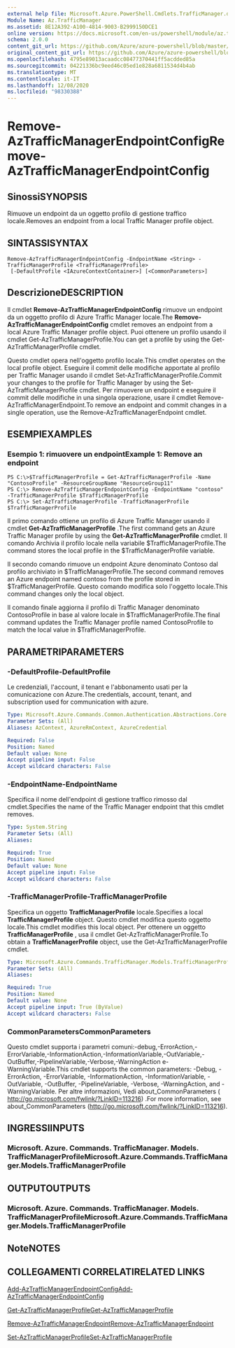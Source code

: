 ```yaml
---
external help file: Microsoft.Azure.PowerShell.Cmdlets.TrafficManager.dll-Help.xml
Module Name: Az.TrafficManager
ms.assetid: 8E12A392-A100-4814-9003-B2999150DCE1
online version: https://docs.microsoft.com/en-us/powershell/module/az.trafficmanager/remove-aztrafficmanagerendpointconfig
schema: 2.0.0
content_git_url: https://github.com/Azure/azure-powershell/blob/master/src/TrafficManager/TrafficManager/help/Remove-AzTrafficManagerEndpointConfig.md
original_content_git_url: https://github.com/Azure/azure-powershell/blob/master/src/TrafficManager/TrafficManager/help/Remove-AzTrafficManagerEndpointConfig.md
ms.openlocfilehash: 4795e89013acaadcc08477370441ff5acdded85a
ms.sourcegitcommit: 04221336bc9eed46c05ed1e828a6811534d4b4ab
ms.translationtype: MT
ms.contentlocale: it-IT
ms.lasthandoff: 12/08/2020
ms.locfileid: "98330388"
---
```

# <span data-ttu-id="aaa3f-101">Remove-AzTrafficManagerEndpointConfig</span><span class="sxs-lookup"><span data-stu-id="aaa3f-101">Remove-AzTrafficManagerEndpointConfig</span></span>

## <span data-ttu-id="aaa3f-102">Sinossi</span><span class="sxs-lookup"><span data-stu-id="aaa3f-102">SYNOPSIS</span></span>
<span data-ttu-id="aaa3f-103">Rimuove un endpoint da un oggetto profilo di gestione traffico locale.</span><span class="sxs-lookup"><span data-stu-id="aaa3f-103">Removes an endpoint from a local Traffic Manager profile object.</span></span>

## <span data-ttu-id="aaa3f-104">SINTASSI</span><span class="sxs-lookup"><span data-stu-id="aaa3f-104">SYNTAX</span></span>

```
Remove-AzTrafficManagerEndpointConfig -EndpointName <String> -TrafficManagerProfile <TrafficManagerProfile>
 [-DefaultProfile <IAzureContextContainer>] [<CommonParameters>]
```

## <span data-ttu-id="aaa3f-105">Descrizione</span><span class="sxs-lookup"><span data-stu-id="aaa3f-105">DESCRIPTION</span></span>
<span data-ttu-id="aaa3f-106">Il cmdlet **Remove-AzTrafficManagerEndpointConfig** rimuove un endpoint da un oggetto profilo di Azure Traffic Manager locale.</span><span class="sxs-lookup"><span data-stu-id="aaa3f-106">The **Remove-AzTrafficManagerEndpointConfig** cmdlet removes an endpoint from a local Azure Traffic Manager profile object.</span></span>
<span data-ttu-id="aaa3f-107">Puoi ottenere un profilo usando il cmdlet Get-AzTrafficManagerProfile.</span><span class="sxs-lookup"><span data-stu-id="aaa3f-107">You can get a profile by using the Get-AzTrafficManagerProfile cmdlet.</span></span>

<span data-ttu-id="aaa3f-108">Questo cmdlet opera nell'oggetto profilo locale.</span><span class="sxs-lookup"><span data-stu-id="aaa3f-108">This cmdlet operates on the local profile object.</span></span>
<span data-ttu-id="aaa3f-109">Eseguire il commit delle modifiche apportate al profilo per Traffic Manager usando il cmdlet Set-AzTrafficManagerProfile.</span><span class="sxs-lookup"><span data-stu-id="aaa3f-109">Commit your changes to the profile for Traffic Manager by using the Set-AzTrafficManagerProfile cmdlet.</span></span>
<span data-ttu-id="aaa3f-110">Per rimuovere un endpoint e eseguire il commit delle modifiche in una singola operazione, usare il cmdlet Remove-AzTrafficManagerEndpoint.</span><span class="sxs-lookup"><span data-stu-id="aaa3f-110">To remove an endpoint and commit changes in a single operation, use the Remove-AzTrafficManagerEndpoint cmdlet.</span></span>

## <span data-ttu-id="aaa3f-111">ESEMPI</span><span class="sxs-lookup"><span data-stu-id="aaa3f-111">EXAMPLES</span></span>

### <span data-ttu-id="aaa3f-112">Esempio 1: rimuovere un endpoint</span><span class="sxs-lookup"><span data-stu-id="aaa3f-112">Example 1: Remove an endpoint</span></span>
```
PS C:\>$TrafficManagerProfile = Get-AzTrafficManagerProfile -Name "ContosoProfile" -ResourceGroupName "ResourceGroup11"
PS C:\> Remove-AzTrafficManagerEndpointConfig -EndpointName "contoso" -TrafficManagerProfile $TrafficManagerProfile 
PS C:\> Set-AzTrafficManagerProfile -TrafficManagerProfile $TrafficManagerProfile
```

<span data-ttu-id="aaa3f-113">Il primo comando ottiene un profilo di Azure Traffic Manager usando il cmdlet **Get-AzTrafficManagerProfile** .</span><span class="sxs-lookup"><span data-stu-id="aaa3f-113">The first command gets an Azure Traffic Manager profile by using the **Get-AzTrafficManagerProfile** cmdlet.</span></span>
<span data-ttu-id="aaa3f-114">Il comando Archivia il profilo locale nella variabile $TrafficManagerProfile.</span><span class="sxs-lookup"><span data-stu-id="aaa3f-114">The command stores the local profile in the $TrafficManagerProfile variable.</span></span>

<span data-ttu-id="aaa3f-115">Il secondo comando rimuove un endpoint Azure denominato Contoso dal profilo archiviato in $TrafficManagerProfile.</span><span class="sxs-lookup"><span data-stu-id="aaa3f-115">The second command removes an Azure endpoint named contoso from the profile stored in $TrafficManagerProfile.</span></span>
<span data-ttu-id="aaa3f-116">Questo comando modifica solo l'oggetto locale.</span><span class="sxs-lookup"><span data-stu-id="aaa3f-116">This command changes only the local object.</span></span>

<span data-ttu-id="aaa3f-117">Il comando finale aggiorna il profilo di Traffic Manager denominato ContosoProfile in base al valore locale in $TrafficManagerProfile.</span><span class="sxs-lookup"><span data-stu-id="aaa3f-117">The final command updates the Traffic Manager profile named ContosoProfile to match the local value in $TrafficManagerProfile.</span></span>

## <span data-ttu-id="aaa3f-118">PARAMETRI</span><span class="sxs-lookup"><span data-stu-id="aaa3f-118">PARAMETERS</span></span>

### <span data-ttu-id="aaa3f-119">-DefaultProfile</span><span class="sxs-lookup"><span data-stu-id="aaa3f-119">-DefaultProfile</span></span>
<span data-ttu-id="aaa3f-120">Le credenziali, l'account, il tenant e l'abbonamento usati per la comunicazione con Azure.</span><span class="sxs-lookup"><span data-stu-id="aaa3f-120">The credentials, account, tenant, and subscription used for communication with azure.</span></span>

```yaml
Type: Microsoft.Azure.Commands.Common.Authentication.Abstractions.Core.IAzureContextContainer
Parameter Sets: (All)
Aliases: AzContext, AzureRmContext, AzureCredential

Required: False
Position: Named
Default value: None
Accept pipeline input: False
Accept wildcard characters: False
```

### <span data-ttu-id="aaa3f-121">-EndpointName</span><span class="sxs-lookup"><span data-stu-id="aaa3f-121">-EndpointName</span></span>
<span data-ttu-id="aaa3f-122">Specifica il nome dell'endpoint di gestione traffico rimosso dal cmdlet.</span><span class="sxs-lookup"><span data-stu-id="aaa3f-122">Specifies the name of the Traffic Manager endpoint that this cmdlet removes.</span></span>

```yaml
Type: System.String
Parameter Sets: (All)
Aliases:

Required: True
Position: Named
Default value: None
Accept pipeline input: False
Accept wildcard characters: False
```

### <span data-ttu-id="aaa3f-123">-TrafficManagerProfile</span><span class="sxs-lookup"><span data-stu-id="aaa3f-123">-TrafficManagerProfile</span></span>
<span data-ttu-id="aaa3f-124">Specifica un oggetto **TrafficManagerProfile** locale.</span><span class="sxs-lookup"><span data-stu-id="aaa3f-124">Specifies a local **TrafficManagerProfile** object.</span></span>
<span data-ttu-id="aaa3f-125">Questo cmdlet modifica questo oggetto locale.</span><span class="sxs-lookup"><span data-stu-id="aaa3f-125">This cmdlet modifies this local object.</span></span>
<span data-ttu-id="aaa3f-126">Per ottenere un oggetto **TrafficManagerProfile** , usa il cmdlet Get-AzTrafficManagerProfile.</span><span class="sxs-lookup"><span data-stu-id="aaa3f-126">To obtain a **TrafficManagerProfile** object, use the Get-AzTrafficManagerProfile cmdlet.</span></span>

```yaml
Type: Microsoft.Azure.Commands.TrafficManager.Models.TrafficManagerProfile
Parameter Sets: (All)
Aliases:

Required: True
Position: Named
Default value: None
Accept pipeline input: True (ByValue)
Accept wildcard characters: False
```

### <span data-ttu-id="aaa3f-127">CommonParameters</span><span class="sxs-lookup"><span data-stu-id="aaa3f-127">CommonParameters</span></span>
<span data-ttu-id="aaa3f-128">Questo cmdlet supporta i parametri comuni:-debug,-ErrorAction,-ErrorVariable,-InformationAction,-InformationVariable,-OutVariable,-OutBuffer,-PipelineVariable,-Verbose,-WarningAction e-WarningVariable.</span><span class="sxs-lookup"><span data-stu-id="aaa3f-128">This cmdlet supports the common parameters: -Debug, -ErrorAction, -ErrorVariable, -InformationAction, -InformationVariable, -OutVariable, -OutBuffer, -PipelineVariable, -Verbose, -WarningAction, and -WarningVariable.</span></span> <span data-ttu-id="aaa3f-129">Per altre informazioni, Vedi about_CommonParameters ( http://go.microsoft.com/fwlink/?LinkID=113216) .</span><span class="sxs-lookup"><span data-stu-id="aaa3f-129">For more information, see about_CommonParameters (http://go.microsoft.com/fwlink/?LinkID=113216).</span></span>

## <span data-ttu-id="aaa3f-130">INGRESSI</span><span class="sxs-lookup"><span data-stu-id="aaa3f-130">INPUTS</span></span>

### <span data-ttu-id="aaa3f-131">Microsoft. Azure. Commands. TrafficManager. Models. TrafficManagerProfile</span><span class="sxs-lookup"><span data-stu-id="aaa3f-131">Microsoft.Azure.Commands.TrafficManager.Models.TrafficManagerProfile</span></span>

## <span data-ttu-id="aaa3f-132">OUTPUT</span><span class="sxs-lookup"><span data-stu-id="aaa3f-132">OUTPUTS</span></span>

### <span data-ttu-id="aaa3f-133">Microsoft. Azure. Commands. TrafficManager. Models. TrafficManagerProfile</span><span class="sxs-lookup"><span data-stu-id="aaa3f-133">Microsoft.Azure.Commands.TrafficManager.Models.TrafficManagerProfile</span></span>

## <span data-ttu-id="aaa3f-134">Note</span><span class="sxs-lookup"><span data-stu-id="aaa3f-134">NOTES</span></span>

## <span data-ttu-id="aaa3f-135">COLLEGAMENTI CORRELATI</span><span class="sxs-lookup"><span data-stu-id="aaa3f-135">RELATED LINKS</span></span>

[<span data-ttu-id="aaa3f-136">Add-AzTrafficManagerEndpointConfig</span><span class="sxs-lookup"><span data-stu-id="aaa3f-136">Add-AzTrafficManagerEndpointConfig</span></span>](./Add-AzTrafficManagerEndpointConfig.md)

[<span data-ttu-id="aaa3f-137">Get-AzTrafficManagerProfile</span><span class="sxs-lookup"><span data-stu-id="aaa3f-137">Get-AzTrafficManagerProfile</span></span>](./Get-AzTrafficManagerProfile.md)

[<span data-ttu-id="aaa3f-138">Remove-AzTrafficManagerEndpoint</span><span class="sxs-lookup"><span data-stu-id="aaa3f-138">Remove-AzTrafficManagerEndpoint</span></span>](./Remove-AzTrafficManagerEndpoint.md)

[<span data-ttu-id="aaa3f-139">Set-AzTrafficManagerProfile</span><span class="sxs-lookup"><span data-stu-id="aaa3f-139">Set-AzTrafficManagerProfile</span></span>](./Set-AzTrafficManagerProfile.md)


